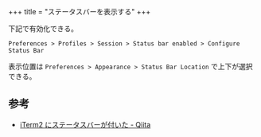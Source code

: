 +++
title = "ステータスバーを表示する"
+++

下記で有効化できる。

```
Preferences > Profiles > Session > Status bar enabled > Configure Status Bar
```

表示位置は `Preferences > Appearance > Status Bar Location` で上下が選択できる。

## 参考

* [iTerm2 にステータスバーが付いた - Qiita](https://qiita.com/delphinus/items/1748937aefeb241bdcee)
